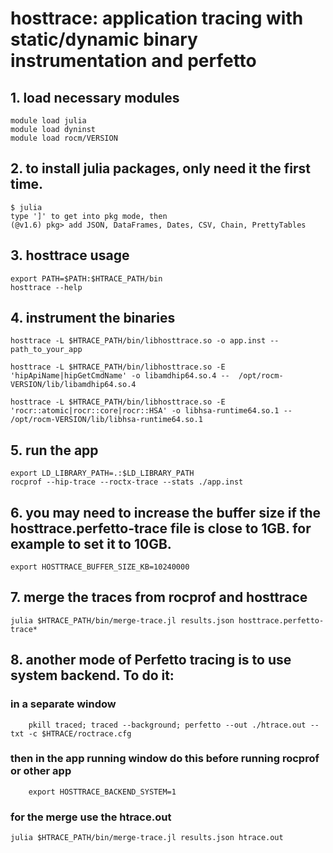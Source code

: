 # hosttrace: application tracing with static/dynamic binary instrumentation and perfetto


## 1. load necessary modules
```
module load julia
module load dyninst
module load rocm/VERSION
```

## 2. to install julia packages, only need it the first time.
```
$ julia
type ']' to get into pkg mode, then 
(@v1.6) pkg> add JSON, DataFrames, Dates, CSV, Chain, PrettyTables
```

## 3. hosttrace usage
```
export PATH=$PATH:$HTRACE_PATH/bin
hosttrace --help
```

## 4. instrument the binaries
```
hosttrace -L $HTRACE_PATH/bin/libhosttrace.so -o app.inst -- path_to_your_app

hosttrace -L $HTRACE_PATH/bin/libhosttrace.so -E 'hipApiName|hipGetCmdName' -o libamdhip64.so.4 --  /opt/rocm-VERSION/lib/libamdhip64.so.4

hosttrace -L $HTRACE_PATH/bin/libhosttrace.so -E 'rocr::atomic|rocr::core|rocr::HSA' -o libhsa-runtime64.so.1 --  /opt/rocm-VERSION/lib/libhsa-runtime64.so.1
```
## 5. run the app
```
export LD_LIBRARY_PATH=.:$LD_LIBRARY_PATH
rocprof --hip-trace --roctx-trace --stats ./app.inst
```

## 6. you may need to increase the buffer size if the hosttrace.perfetto-trace file is close to 1GB. for example to set it to 10GB. 
```
export HOSTTRACE_BUFFER_SIZE_KB=10240000
```

## 7. merge the traces from rocprof and hosttrace
```
julia $HTRACE_PATH/bin/merge-trace.jl results.json hosttrace.perfetto-trace*
```

## 8. another mode of Perfetto tracing is to use system backend. To do it:

### in a separate window
```
    pkill traced; traced --background; perfetto --out ./htrace.out --txt -c $HTRACE/roctrace.cfg
```

### then in the app running window do this before running rocprof or other app
```
    export HOSTTRACE_BACKEND_SYSTEM=1
```

### for the merge use the htrace.out
```
julia $HTRACE_PATH/bin/merge-trace.jl results.json htrace.out
```